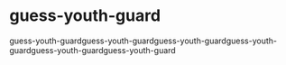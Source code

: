 # guess-youth-guard
guess-youth-guardguess-youth-guardguess-youth-guardguess-youth-guardguess-youth-guardguess-youth-guard
